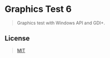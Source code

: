 # Graphics Test 6

> Graphics test with Windows API and GDI+.

## License

> [MIT](https://opensource.org/licenses/MIT)
